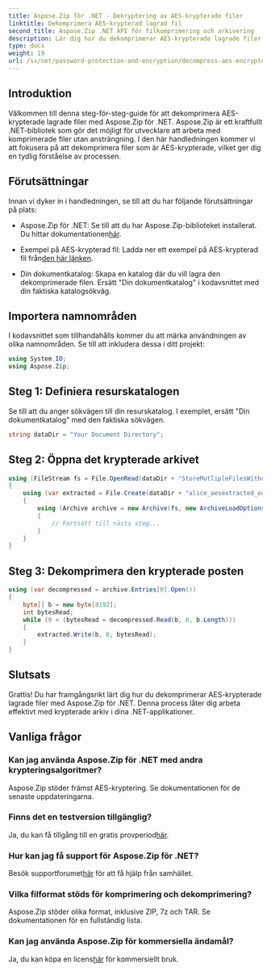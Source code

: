 ```yaml
---
title: Aspose.Zip för .NET - Dekryptering av AES-krypterade filer
linktitle: Dekomprimera AES-krypterad lagrad fil
second_title: Aspose.Zip .NET API för filkomprimering och arkivering
description: Lär dig hur du dekomprimerar AES-krypterade lagrade filer i Aspose.Zip för .NET med den här omfattande steg-för-steg-guiden. Förbättra dina .NET-utvecklingsfärdigheter idag!
type: docs
weight: 19
url: /sv/net/password-protection-and-encryption/decompress-aes-encrypted-stored-file/
---
```


## Introduktion

Välkommen till denna steg-för-steg-guide för att dekomprimera AES-krypterade lagrade filer med Aspose.Zip för .NET. Aspose.Zip är ett kraftfullt .NET-bibliotek som gör det möjligt för utvecklare att arbeta med komprimerade filer utan ansträngning. I den här handledningen kommer vi att fokusera på att dekomprimera filer som är AES-krypterade, vilket ger dig en tydlig förståelse av processen.

## Förutsättningar

Innan vi dyker in i handledningen, se till att du har följande förutsättningar på plats:

-  Aspose.Zip för .NET: Se till att du har Aspose.Zip-biblioteket installerat. Du hittar dokumentationen[här](https://reference.aspose.com/zip/net/).

-  Exempel på AES-krypterad fil: Ladda ner ett exempel på AES-krypterad fil från[den här länken](https://releases.aspose.com/zip/net/).

- Din dokumentkatalog: Skapa en katalog där du vill lagra den dekomprimerade filen. Ersätt "Din dokumentkatalog" i kodavsnittet med din faktiska katalogsökväg.

## Importera namnområden

I kodavsnittet som tillhandahålls kommer du att märka användningen av olika namnområden. Se till att inkludera dessa i ditt projekt:

```csharp
using System.IO;
using Aspose.Zip;
```

## Steg 1: Definiera resurskatalogen

Se till att du anger sökvägen till din resurskatalog. I exemplet, ersätt "Din dokumentkatalog" med den faktiska sökvägen.

```csharp
string dataDir = "Your Document Directory";
```

## Steg 2: Öppna det krypterade arkivet

```csharp
using (FileStream fs = File.OpenRead(dataDir + "StoreMutlipleFilesWithoutCompressionWithPassword_out.zip"))
{
    using (var extracted = File.Create(dataDir + "alice_aesextracted_out.txt"))
    {
        using (Archive archive = new Archive(fs, new ArchiveLoadOptions() { DecryptionPassword = "p@s$" }))
        {
            // Fortsätt till nästa steg...
        }
    }
}
```

## Steg 3: Dekomprimera den krypterade posten

```csharp
using (var decompressed = archive.Entries[0].Open())
{
    byte[] b = new byte[8192];
    int bytesRead;
    while (0 < (bytesRead = decompressed.Read(b, 0, b.Length)))
    {
        extracted.Write(b, 0, bytesRead);
    }
}
```

## Slutsats

Grattis! Du har framgångsrikt lärt dig hur du dekomprimerar AES-krypterade lagrade filer med Aspose.Zip för .NET. Denna process låter dig arbeta effektivt med krypterade arkiv i dina .NET-applikationer.

## Vanliga frågor

### Kan jag använda Aspose.Zip för .NET med andra krypteringsalgoritmer?
Aspose.Zip stöder främst AES-kryptering. Se dokumentationen för de senaste uppdateringarna.

### Finns det en testversion tillgänglig?
 Ja, du kan få tillgång till en gratis provperiod[här](https://releases.aspose.com/).

### Hur kan jag få support för Aspose.Zip för .NET?
 Besök supportforumet[här](https://forum.aspose.com/c/zip/37) för att få hjälp från samhället.

### Vilka filformat stöds för komprimering och dekomprimering?
Aspose.Zip stöder olika format, inklusive ZIP, 7z och TAR. Se dokumentationen för en fullständig lista.

### Kan jag använda Aspose.Zip för kommersiella ändamål?
 Ja, du kan köpa en licens[här](https://purchase.aspose.com/buy) för kommersiellt bruk.

